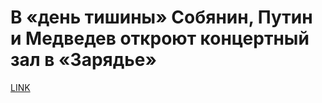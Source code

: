 #  В «день тишины» Собянин, Путин и Медведев откроют концертный зал в «Зарядье» 



[LINK](https://varlamov.ru/3079384.html)